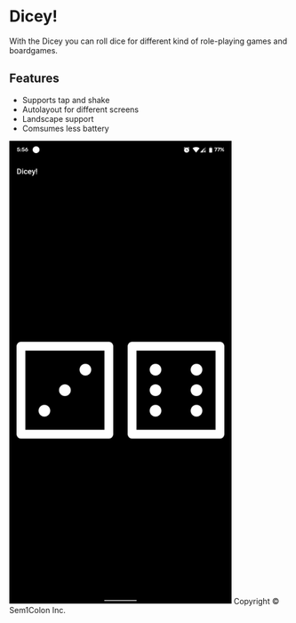 # Dicey!

With the Dicey you can roll dice for different kind of role-playing games and boardgames.

## Features
* Supports tap and shake
* Autolayout for different screens
* Landscape support
* Comsumes less battery

<img src="https://github.com/sem1colon/Images/blob/master/Screenshot_20201011-175604.png"  width="400">
Copyright © Sem1Colon Inc.
